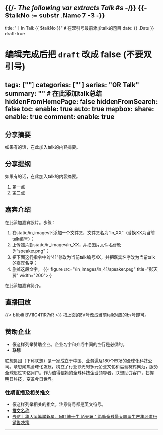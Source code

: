 {{/*- The following var extracts Talk #s -*/}}
{{- $talkNo := substr .Name 7 -3 -}}
---
title: "｜In Talk {{ $talkNo }}" # 在双引号最前添加talk的题目
date: {{ .Date }}
draft: true
# 编辑完成后把 `draft` 改成 false (不要双引号)
tags: [""]
categories: [""]
series: "OR Talk"
summary: "" # 在此添加talk总结
hiddenFromHomePage: false
hiddenFromSearch: false
toc:
  enable: true
  auto: true
mapbox:
share:
  enable: true
comment:
  enable: true
---
 

## 分享摘要
如果有的话，在此加入talk的内容摘要。


## 分享提纲
如果有的话，在此加入talk的内容摘要。
1. 第一点
2. 第二点


## 嘉宾介绍
在此添加嘉宾照片。步骤：
1. 在static/in_images下添加一个文件夹，文件夹名为“in_XX”（替换XX为当前talk编号）；
2. 上传照片到static/in_images/in_XX，并把图片文件名修改为“speaker.png”；
3. 把下面这行指令中的“41”修改为当前talk编号XX，并把嘉宾名字改为当前talk的嘉宾名字；
4. 删掉这段文字。
{{< figure src="/in_images/in_41/speaker.png" title="彭天翼" width="200">}}

在此添加嘉宾简介。


## 直播回放
{{< bilibili BV11G411R7hR >}}
把上面的BV号改成当前talk对应的bv号即可。


## 赞助企业
- 像这样列举赞助企业。企业名字和介绍中间的空行是必须的。
- **联想**

联想集团（下称联想）是一家成立于中国、业务遍及180个市场的全球化科技公司。联想聚焦全球化发展，树立了行业领先的多元企业文化和运营模式典范，服务全球超过10亿用户。作为值得信赖的全球科技企业领导者，联想助力客户，把握明日科技，变革今日世界。


### 往期直播及相关推文
- 像这样列举相关的推文。注意符号都是英文符号。
- [推文名称](推文链接)
- [专访｜华人运筹学新星、MIT博士生 彭天翼：协助全球最大啤酒生产集团进行销售决策](https://mp.weixin.qq.com/s/GSfAatYmLMcVna1Q12exHA)
---